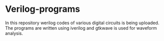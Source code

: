 # Verilog-programs

In this repository werilog codes of various digital circuits is being uploaded. The programs are written using iverilog and gtkwave is used for waveform analysis.
